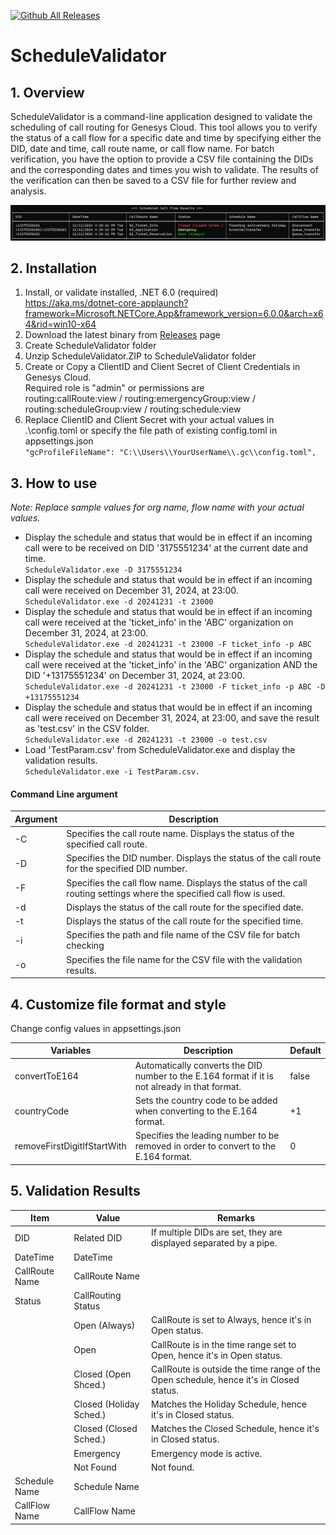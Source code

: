 [![Github All Releases](https://img.shields.io/github/downloads/tishige/ScheduleValidator/total.svg)]()

# ScheduleValidator

## 1. Overview

ScheduleValidator is a command-line application designed to validate the scheduling of call routing for Genesys Cloud.
This tool allows you to verify the status of a call flow for a specific date and time by specifying either the DID, date and time, call route name, or call flow name.
For batch verification, you have the option to provide a CSV file containing the DIDs and the corresponding dates and times you wish to validate.
The results of the verification can then be saved to a CSV file for further review and analysis.

![SchedValid_Example](SchedValid_Example.PNG "Example")

## 2. Installation

1. Install, or validate installed, .NET 6.0 (required)
   <br>https://aka.ms/dotnet-core-applaunch?framework=Microsoft.NETCore.App&framework_version=6.0.0&arch=x64&rid=win10-x64
2. Download the latest binary from [Releases](https://github.com/tishige/ScheduleValidator/releases) page
3. Create ScheduleValidator folder
4. Unzip ScheduleValidator.ZIP to ScheduleValidator folder
5. Create or Copy a ClientID and Client Secret of Client Credentials in Genesys Cloud.<br> Required role is "admin" or permissions are <br>routing:callRoute:view / routing:emergencyGroup:view / routing:scheduleGroup:view / routing:schedule:view
6. Replace ClientID and Client Secret with your actual values in .\config.toml or specify the file path of existing config.toml in appsettings.json<br>`"gcProfileFileName": "C:\\Users\\YourUserName\\.gc\\config.toml",`

## 3. How to use

_Note: Replace sample values for org name, flow name with your actual values._

- Display the schedule and status that would be in effect if an incoming call were to be received on DID '3175551234' at the current date and time.<br>
  `ScheduleValidator.exe -D 3175551234`
- Display the schedule and status that would be in effect if an incoming call were received on December 31, 2024, at 23:00.<br>
  `ScheduleValidator.exe -d 20241231 -t 23000`
- Display the schedule and status that would be in effect if an incoming call were received at the 'ticket_info' in the 'ABC' organization on December 31, 2024, at 23:00.<br>
  `ScheduleValidator.exe -d 20241231 -t 23000 -F ticket_info -p ABC`
- Display the schedule and status that would be in effect if an incoming call were received at the 'ticket_info' in the 'ABC' organization AND the DID '+13175551234' on December 31, 2024, at 23:00.<br>
  `ScheduleValidator.exe -d 20241231 -t 23000 -F ticket_info -p ABC -D +13175551234`
- Display the schedule and status that would be in effect if an incoming call were received on December 31, 2024, at 23:00, and save the result as 'test.csv' in the CSV folder.<br>
  `ScheduleValidator.exe -d 20241231 -t 23000 -o test.csv`
- Load 'TestParam.csv' from ScheduleValidator.exe and display the validation results.<br>
  `ScheduleValidator.exe -i TestParam.csv.`

#### Command Line argument

| Argument | Description                                                                                                           |
| -------- | --------------------------------------------------------------------------------------------------------------------- |
| -C       | Specifies the call route name. Displays the status of the specified call route.                                       |
| -D       | Specifies the DID number. Displays the status of the call route for the specified DID number.                         |
| -F       | Specifies the call flow name. Displays the status of the call routing settings where the specified call flow is used. |
| -d       | Displays the status of the call route for the specified date.                                                         |
| -t       | Displays the status of the call route for the specified time.                                                         |
| -i       | Specifies the path and file name of the CSV file for batch checking                                                   |
| -o       | Specifies the file name for the CSV file with the validation results.                                                 |

## 4. Customize file format and style

Change config values in appsettings.json

| Variables                   | Description                                                                                    | Default |
| --------------------------- | ---------------------------------------------------------------------------------------------- | ------- |
| convertToE164               | Automatically converts the DID number to the E.164 format if it is not already in that format. | false   |
| countryCode                 | Sets the country code to be added when converting to the E.164 format.                         | +1      |
| removeFirstDigitIfStartWith | Specifies the leading number to be removed in order to convert to the E.164 format.            | 0       |

## 5. Validation Results

| Item           | Value                   | Remarks                                                                                |
| -------------- | ----------------------- | -------------------------------------------------------------------------------------- |
| DID            | Related DID             | If multiple DIDs are set, they are displayed separated by a pipe.                      |
| DateTime       | DateTime                |                                                                                        |
| CallRoute Name | CallRoute Name          |                                                                                        |
| Status         | CallRouting Status      |                                                                                        |
|                | Open (Always)           | CallRoute is set to Always, hence it's in Open status.                                 |
|                | Open                    | CallRoute is in the time range set to Open, hence it's in Open status.                 |
|                | Closed (Open Shced.)    | CallRoute is outside the time range of the Open schedule, hence it's in Closed status. |
|                | Closed (Holiday Sched.) | Matches the Holiday Schedule, hence it's in Closed status.                             |
|                | Closed (Closed Sched.)  | Matches the Closed Schedule, hence it's in Closed status.                              |
|                | Emergency               | Emergency mode is active.                                                              |
|                | Not Found               | Not found.                                                                             |
| Schedule Name  | Schedule Name           |                                                                                        |
| CallFlow Name  | CallFlow Name           |                                                                                        |
